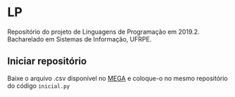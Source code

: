 # LP
Repositório do projeto de Linguagens de Programação em 2019.2. Bacharelado em Sistemas de Informação, UFRPE.

## Iniciar repositório
Baixe o arquivo .csv disponível no [MEGA](https://mega.nz/#!aahVSK6b!XUJYTWSWuQbaO2ylir2M9FgHh5lUgnSc7BqVO0fRofY) e coloque-o no mesmo repositório do código `inicial.py`
